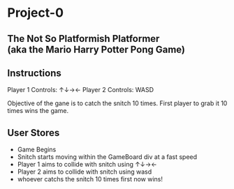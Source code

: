 # Project-0
## The Not So Platformish Platformer <br> (aka the Mario Harry Potter Pong Game)
## Instructions

Player 1 Controls: ↑↓→←
Player 2 Controls: WASD 

Objective of the gane is to catch the snitch 10 times. First player to grab it 10 times wins the game.

## User Stores
- Game Begins
- Snitch starts moving within the GameBoard div at a fast speed 
- Player 1 aims to collide with snitch using ↑↓→←
- Player 2 aims to collide with snitch using wasd 
- whoever catchs the snitch 10 times first now wins!
